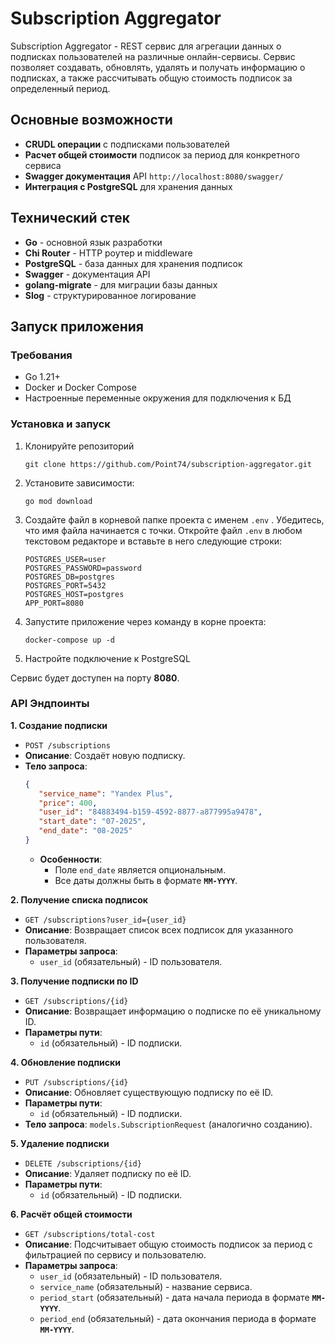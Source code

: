 # Subscription Aggregator

Subscription Aggregator - REST сервис для агрегации данных о подписках пользователей на различные онлайн-сервисы.
Сервис позволяет создавать, обновлять, удалять и получать информацию о подписках, а также рассчитывать общую стоимость подписок за определенный период.

## Основные возможности

- **CRUDL операции** с подписками пользователей
- **Расчет общей стоимости** подписок за период для конкретного сервиса
- **Swagger документация** API `http://localhost:8080/swagger/`
- **Интеграция с PostgreSQL** для хранения данных

## Технический стек

- **Go** - основной язык разработки
- **Chi Router** - HTTP роутер и middleware
- **PostgreSQL** - база данных для хранения подписок
- **Swagger** - документация API
- **golang-migrate** - для миграции базы данных
- **Slog** - структурированное логирование

## Запуск приложения

### Требования

- Go 1.21+
- Docker и Docker Compose
- Настроенные переменные окружения для подключения к БД

### Установка и запуск

1. Клонируйте репозиторий
   ```
   git clone https://github.com/Point74/subscription-aggregator.git
   ```
2. Установите зависимости:
   ```
   go mod download
   ```
3. Создайте файл в корневой папке проекта с именем ``.env`` . Убедитесь, что имя файла начинается с точки.
   Откройте файл ``.env`` в любом текстовом редакторе и вставьте в него следующие строки:
   ```
   POSTGRES_USER=user
   POSTGRES_PASSWORD=password
   POSTGRES_DB=postgres
   POSTGRES_PORT=5432
   POSTGRES_HOST=postgres
   APP_PORT=8080
   ```
4. Запустите приложение через команду в корне проекта:
   ```
   docker-compose up -d
   ```
5. Настройте подключение к PostgreSQL

Сервис будет доступен на порту **8080**.


### API Эндпоинты

**1. Создание подписки**

* `POST /subscriptions`
* **Описание**: Создаёт новую подписку.
* **Тело запроса**:
    ```json
    {
       "service_name": "Yandex Plus",
       "price": 400,
       "user_id": "84883494-b159-4592-8877-a877995a9478",
       "start_date": "07-2025",
       "end_date": "08-2025"
    }
    ```
    * **Особенности**:
        * Поле `end_date` является опциональным.
        * Все даты должны быть в формате **`MM-YYYY`**.

**2. Получение списка подписок**

* `GET /subscriptions?user_id={user_id}`
* **Описание**: Возвращает список всех подписок для указанного пользователя.
* **Параметры запроса**:
    * `user_id` (обязательный) - ID пользователя.

**3. Получение подписки по ID**

* `GET /subscriptions/{id}`
* **Описание**: Возвращает информацию о подписке по её уникальному ID.
* **Параметры пути**:
    * `id` (обязательный) - ID подписки.

**4. Обновление подписки**

* `PUT /subscriptions/{id}`
* **Описание**: Обновляет существующую подписку по её ID.
* **Параметры пути**:
    * `id` (обязательный) - ID подписки.
* **Тело запроса**: `models.SubscriptionRequest` (аналогично созданию).

**5. Удаление подписки**

* `DELETE /subscriptions/{id}`
* **Описание**: Удаляет подписку по её ID.
* **Параметры пути**:
    * `id` (обязательный) - ID подписки.

**6. Расчёт общей стоимости**

* `GET /subscriptions/total-cost`
* **Описание**: Подсчитывает общую стоимость подписок за период с фильтрацией по сервису и пользователю.
* **Параметры запроса**:
    * `user_id` (обязательный) - ID пользователя.
    * `service_name` (обязательный) - название сервиса.
    * `period_start` (обязательный) - дата начала периода в формате **`MM-YYYY`**.
    * `period_end` (обязательный) - дата окончания периода в формате **`MM-YYYY`**.
